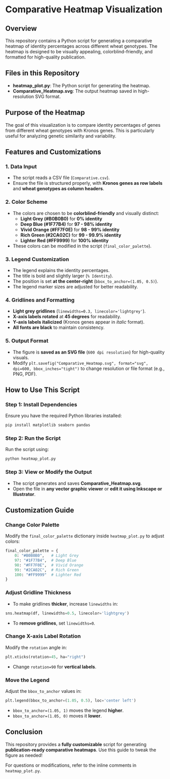 # Comparative Heatmap Visualization

## Overview
This repository contains a Python script for generating a comparative heatmap of identity percentages across different wheat genotypes. The heatmap is designed to be visually appealing, colorblind-friendly, and formatted for high-quality publication.

## Files in this Repository
- **heatmap_plot.py**: The Python script for generating the heatmap.
- **Comparative_Heatmap.svg**: The output heatmap saved in high-resolution SVG format.

## Purpose of the Heatmap
The goal of this visualization is to compare identity percentages of genes from different wheat genotypes with Kronos genes. This is particularly useful for analyzing genetic similarity and variability.

## Features and Customizations
### 1. **Data Input**
- The script reads a CSV file (`Comparative.csv`).
- Ensure the file is structured properly, with **Kronos genes as row labels** and **wheat genotypes as column headers**.

### 2. **Color Scheme**
- The colors are chosen to be **colorblind-friendly** and visually distinct:
  - **Light Grey (#B0B0B0)** for **0% identity**
  - **Deep Blue (#1F77B4)** for **97 - 98% identity**
  - **Vivid Orange (#FF7F0E)** for **98 - 99% identity**
  - **Rich Green (#2CA02C)** for **99 - 99.9% identity**
  - **Lighter Red (#FF9999)** for **100% identity**
- These colors can be modified in the script (`final_color_palette`).

### 3. **Legend Customization**
- The legend explains the identity percentages.
- The title is bold and slightly larger (`% Identity`).
- The position is set **at the center-right** (`bbox_to_anchor=(1.05, 0.5)`).
- The legend marker sizes are adjusted for better readability.

### 4. **Gridlines and Formatting**
- **Light grey gridlines** (`linewidths=0.3, linecolor='lightgrey'`).
- **X-axis labels rotated** at **45 degrees** for readability.
- **Y-axis labels italicized** (Kronos genes appear in *italic* format).
- **All fonts are black** to maintain consistency.

### 5. **Output Format**
- The figure is **saved as an SVG file** (`600 dpi resolution`) for high-quality visuals.
- Modify `plt.savefig("Comparative_Heatmap.svg", format="svg", dpi=600, bbox_inches="tight")` to change resolution or file format (e.g., PNG, PDF).

## How to Use This Script
### **Step 1: Install Dependencies**
Ensure you have the required Python libraries installed:
```sh
pip install matplotlib seaborn pandas
```

### **Step 2: Run the Script**
Run the script using:
```sh
python heatmap_plot.py
```

### **Step 3: View or Modify the Output**
- The script generates and saves **Comparative_Heatmap.svg**.
- Open the file in **any vector graphic viewer** or **edit it using Inkscape or Illustrator**.

## Customization Guide
### **Change Color Palette**
Modify the `final_color_palette` dictionary inside `heatmap_plot.py` to adjust colors:
```python
final_color_palette = {
    0: "#B0B0B0",   # Light Grey
    97: "#1F77B4",  # Deep Blue
    98: "#FF7F0E",  # Vivid Orange
    99: "#2CA02C",  # Rich Green
    100: "#FF9999"  # Lighter Red
}
```

### **Adjust Gridline Thickness**
- To make gridlines **thicker**, increase `linewidths` in:
```python
sns.heatmap(df, linewidths=0.5, linecolor='lightgrey')
```
- To **remove gridlines**, set `linewidths=0`.

### **Change X-axis Label Rotation**
Modify the `rotation` angle in:
```python
plt.xticks(rotation=45, ha="right")
```
- Change `rotation=90` for **vertical labels**.

### **Move the Legend**
Adjust the `bbox_to_anchor` values in:
```python
plt.legend(bbox_to_anchor=(1.05, 0.5), loc='center left')
```
- `bbox_to_anchor=(1.05, 1)` moves the legend **higher**.
- `bbox_to_anchor=(1.05, 0)` moves it **lower**.

## Conclusion
This repository provides a **fully customizable** script for generating **publication-ready comparative heatmaps**. Use this guide to tweak the figure as needed!

For questions or modifications, refer to the inline comments in `heatmap_plot.py`.

